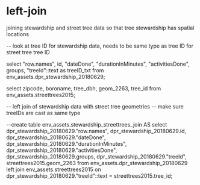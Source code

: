 # left-join
joining stewardship and street tree data so that tree stewardship has spatial locations

-- look at tree ID for stewardship data, needs to be same type as tree ID for street tree tree ID

select "row.names", id, "dateDone", "durationInMinutes", "activitiesDone", groups, "treeId"::text as treeID_txt from env_assets.dpr_stewardship_20180629;

select zipcode, boroname, tree_dbh, geom_2263, tree_id from env_assets.streettrees2015;


-- left join of stewardship data with street tree geometries
-- make sure treeIDs are cast as same type

--create table env_assets.stewardship_streettrees_join AS
select dpr_stewardship_20180629."row.names", dpr_stewardship_20180629.id, dpr_stewardship_20180629."dateDone", dpr_stewardship_20180629."durationInMinutes", dpr_stewardship_20180629."activitiesDone", dpr_stewardship_20180629.groups, dpr_stewardship_20180629."treeId", streettrees2015.geom_2263 from env_assets.dpr_stewardship_20180629 
left join env_assets.streettrees2015 
on dpr_stewardship_20180629."treeId"::text = streettrees2015.tree_id;
